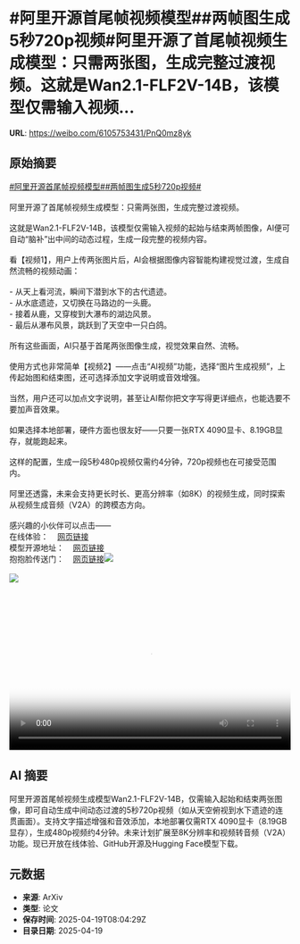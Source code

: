 # #阿里开源首尾帧视频模型##两帧图生成5秒720p视频#阿里开源了首尾帧视频生成模型：只需两张图，生成完整过渡视频。这就是Wan2.1-FLF2V-14B，该模型仅需输入视频...

**URL**: https://weibo.com/6105753431/PnQ0mz8yk

## 原始摘要

<a href="https://m.weibo.cn/search?containerid=231522type%3D1%26t%3D10%26q%3D%23%E9%98%BF%E9%87%8C%E5%BC%80%E6%BA%90%E9%A6%96%E5%B0%BE%E5%B8%A7%E8%A7%86%E9%A2%91%E6%A8%A1%E5%9E%8B%23&amp;extparam=%23%E9%98%BF%E9%87%8C%E5%BC%80%E6%BA%90%E9%A6%96%E5%B0%BE%E5%B8%A7%E8%A7%86%E9%A2%91%E6%A8%A1%E5%9E%8B%23" data-hide=""><span class="surl-text">#阿里开源首尾帧视频模型#</span></a><a href="https://m.weibo.cn/search?containerid=231522type%3D1%26t%3D10%26q%3D%23%E4%B8%A4%E5%B8%A7%E5%9B%BE%E7%94%9F%E6%88%905%E7%A7%92720p%E8%A7%86%E9%A2%91%23&amp;extparam=%23%E4%B8%A4%E5%B8%A7%E5%9B%BE%E7%94%9F%E6%88%905%E7%A7%92720p%E8%A7%86%E9%A2%91%23" data-hide=""><span class="surl-text">#两帧图生成5秒720p视频#</span></a><br><br>阿里开源了首尾帧视频生成模型：只需两张图，生成完整过渡视频。<br><br>这就是Wan2.1-FLF2V-14B，该模型仅需输入视频的起始与结束两帧图像，AI便可自动“脑补”出中间的动态过程，生成一段完整的视频内容。<br><br>看【视频1】，用户上传两张图片后，AI会根据图像内容智能构建视觉过渡，生成自然流畅的视频动画：<br><br>- 从天上看河流，瞬间下潜到水下的古代遗迹。<br>- 从水底遗迹，又切换在马路边的一头鹿。<br>- 接着从鹿，又穿梭到大瀑布的湖边风景。<br>- 最后从瀑布风景，跳跃到了天空中一只白鸽。<br><br>所有这些画面，AI只基于首尾两张图像生成，视觉效果自然、流畅。<br><br>使用方式也非常简单【视频2】——点击“AI视频”功能，选择“图片生成视频”，上传起始图和结束图，还可选择添加文字说明或音效增强。<br><br>当然，用户还可以加点文字说明，甚至让AI帮你把文字写得更详细点，也能选要不要加声音效果。<br><br>如果选择本地部署，硬件方面也很友好——只要一张RTX 4090显卡、8.19GB显存，就能跑起来。<br><br>这样的配置，生成一段5秒480p视频仅需约4分钟，720p视频也在可接受范围内。<br><br>阿里还透露，未来会支持更长时长、更高分辨率（如8K）的视频生成，同时探索从视频生成音频（V2A）的跨模态方向。<br><br>感兴趣的小伙伴可以点击——<br>在线体验：<a href="https://weibo.cn/sinaurl?u=https%3A%2F%2Fwan.video%2F" data-hide=""><span class="url-icon"><img style="width: 1rem;height: 1rem" src="https://h5.sinaimg.cn/upload/2015/09/25/3/timeline_card_small_web_default.png" referrerpolicy="no-referrer"></span><span class="surl-text">网页链接</span></a><br>模型开源地址：<a href="https://weibo.cn/sinaurl?u=https%3A%2F%2Fgithub.com%2FWan-Video%2FWan2.1" data-hide=""><span class="url-icon"><img style="width: 1rem;height: 1rem" src="https://h5.sinaimg.cn/upload/2015/09/25/3/timeline_card_small_web_default.png" referrerpolicy="no-referrer"></span><span class="surl-text">网页链接</span></a><br>抱抱脸传送门：<a href="https://weibo.cn/sinaurl?u=https%3A%2F%2Fhuggingface.co%2FWan-AI%2FWan2.1-FLF2V-14B-720P" data-hide=""><span class="url-icon"><img style="width: 1rem;height: 1rem" src="https://h5.sinaimg.cn/upload/2015/09/25/3/timeline_card_small_web_default.png" referrerpolicy="no-referrer"></span><span class="surl-text">网页链接</span></a><img style="" src="https://tvax3.sinaimg.cn/large/006Fd7o3ly1i0l12j5fpqj30zk0k03z0.jpg" referrerpolicy="no-referrer"><br><br><img style="" src="https://tvax2.sinaimg.cn/large/006Fd7o3ly1i0l12l3qa3j30zk0k0wfb.jpg" referrerpolicy="no-referrer"><br><br><br clear="both"><div style="clear: both"></div><video controls="controls" poster="https://tvax3.sinaimg.cn/orj480/006Fd7o3ly1i0l12j97m6j30zk0k03z0.jpg" style="width: 100%"><source src="https://f.video.weibocdn.com/o0/xOKs92Kolx08nznaEC4001041200eIDx0E010.mp4?label=mp4_720p&amp;template=1280x720.25.0&amp;ori=0&amp;ps=1CwnkDw1GXwCQx&amp;Expires=1745053362&amp;ssig=n4jS%2BVZz6C&amp;KID=unistore,video"><source src="https://f.video.weibocdn.com/o0/R8l2l39Elx08nznaDWXC010412007Ava0E010.mp4?label=mp4_hd&amp;template=852x480.25.0&amp;ori=0&amp;ps=1CwnkDw1GXwCQx&amp;Expires=1745053362&amp;ssig=MMe0GmnOSm&amp;KID=unistore,video"><source src="https://f.video.weibocdn.com/o0/T8VH2HvVlx08nznamcsU010412004Nk20E010.mp4?label=mp4_ld&amp;template=640x360.25.0&amp;ori=0&amp;ps=1CwnkDw1GXwCQx&amp;Expires=1745053362&amp;ssig=EO9SwKAY4z&amp;KID=unistore,video"><p>视频无法显示，请前往<a href="https://video.weibo.com/show?fid=1034%3A5156814250246150" target="_blank" rel="noopener noreferrer">微博视频</a>观看。</p></video>

## AI 摘要

阿里开源首尾帧视频生成模型Wan2.1-FLF2V-14B，仅需输入起始和结束两张图像，即可自动生成中间动态过渡的5秒720p视频（如从天空俯视到水下遗迹的连贯画面）。支持文字描述增强和音效添加，本地部署仅需RTX 4090显卡（8.19GB显存），生成480p视频约4分钟。未来计划扩展至8K分辨率和视频转音频（V2A）功能。现已开放在线体验、GitHub开源及Hugging Face模型下载。

## 元数据

- **来源**: ArXiv
- **类型**: 论文
- **保存时间**: 2025-04-19T08:04:29Z
- **目录日期**: 2025-04-19
